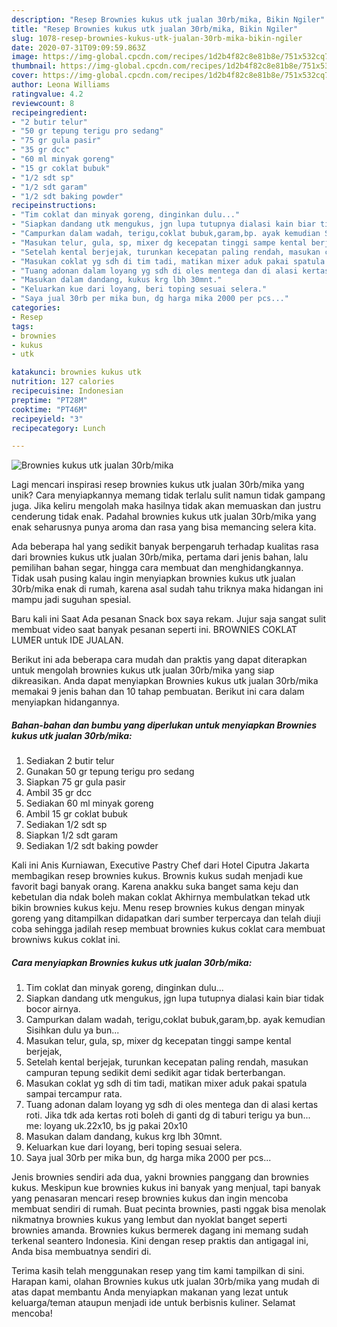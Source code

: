```yaml
---
description: "Resep Brownies kukus utk jualan 30rb/mika, Bikin Ngiler"
title: "Resep Brownies kukus utk jualan 30rb/mika, Bikin Ngiler"
slug: 1078-resep-brownies-kukus-utk-jualan-30rb-mika-bikin-ngiler
date: 2020-07-31T09:09:59.863Z
image: https://img-global.cpcdn.com/recipes/1d2b4f82c8e81b8e/751x532cq70/brownies-kukus-utk-jualan-30rbmika-foto-resep-utama.jpg
thumbnail: https://img-global.cpcdn.com/recipes/1d2b4f82c8e81b8e/751x532cq70/brownies-kukus-utk-jualan-30rbmika-foto-resep-utama.jpg
cover: https://img-global.cpcdn.com/recipes/1d2b4f82c8e81b8e/751x532cq70/brownies-kukus-utk-jualan-30rbmika-foto-resep-utama.jpg
author: Leona Williams
ratingvalue: 4.2
reviewcount: 8
recipeingredient:
- "2 butir telur"
- "50 gr tepung terigu pro sedang"
- "75 gr gula pasir"
- "35 gr dcc"
- "60 ml minyak goreng"
- "15 gr coklat bubuk"
- "1/2 sdt sp"
- "1/2 sdt garam"
- "1/2 sdt baking powder"
recipeinstructions:
- "Tim coklat dan minyak goreng, dinginkan dulu..."
- "Siapkan dandang utk mengukus, jgn lupa tutupnya dialasi kain biar tidak bocor airnya."
- "Campurkan dalam wadah, terigu,coklat bubuk,garam,bp. ayak kemudian Sisihkan dulu ya bun..."
- "Masukan telur, gula, sp, mixer dg kecepatan tinggi sampe kental berjejak,"
- "Setelah kental berjejak, turunkan kecepatan paling rendah, masukan campuran tepung sedikit demi sedikit agar tidak berterbangan."
- "Masukan coklat yg sdh di tim tadi, matikan mixer aduk pakai spatula sampai tercampur rata."
- "Tuang adonan dalam loyang yg sdh di oles mentega dan di alasi kertas roti. Jika tdk ada kertas roti boleh di ganti dg di taburi terigu ya bun... me: loyang uk.22x10, bs jg pakai 20x10"
- "Masukan dalam dandang, kukus krg lbh 30mnt."
- "Keluarkan kue dari loyang, beri toping sesuai selera."
- "Saya jual 30rb per mika bun, dg harga mika 2000 per pcs..."
categories:
- Resep
tags:
- brownies
- kukus
- utk

katakunci: brownies kukus utk 
nutrition: 127 calories
recipecuisine: Indonesian
preptime: "PT28M"
cooktime: "PT46M"
recipeyield: "3"
recipecategory: Lunch

---
```



![Brownies kukus utk jualan 30rb/mika](https://img-global.cpcdn.com/recipes/1d2b4f82c8e81b8e/751x532cq70/brownies-kukus-utk-jualan-30rbmika-foto-resep-utama.jpg)

Lagi mencari inspirasi resep brownies kukus utk jualan 30rb/mika yang unik? Cara menyiapkannya memang tidak terlalu sulit namun tidak gampang juga. Jika keliru mengolah maka hasilnya tidak akan memuaskan dan justru cenderung tidak enak. Padahal brownies kukus utk jualan 30rb/mika yang enak seharusnya punya aroma dan rasa yang bisa memancing selera kita.

Ada beberapa hal yang sedikit banyak berpengaruh terhadap kualitas rasa dari brownies kukus utk jualan 30rb/mika, pertama dari jenis bahan, lalu pemilihan bahan segar, hingga cara membuat dan menghidangkannya. Tidak usah pusing kalau ingin menyiapkan brownies kukus utk jualan 30rb/mika enak di rumah, karena asal sudah tahu triknya maka hidangan ini mampu jadi suguhan spesial.

Baru kali ini Saat Ada pesanan Snack box saya rekam. Jujur saja sangat sulit membuat video saat banyak pesanan seperti ini. BROWNIES COKLAT LUMER untuk IDE JUALAN.


Berikut ini ada beberapa cara mudah dan praktis yang dapat diterapkan untuk mengolah brownies kukus utk jualan 30rb/mika yang siap dikreasikan. Anda dapat menyiapkan Brownies kukus utk jualan 30rb/mika memakai 9 jenis bahan dan 10 tahap pembuatan. Berikut ini cara dalam menyiapkan hidangannya.

<!--inarticleads1-->

##### Bahan-bahan dan bumbu yang diperlukan untuk menyiapkan Brownies kukus utk jualan 30rb/mika:

1. Sediakan 2 butir telur
1. Gunakan 50 gr tepung terigu pro sedang
1. Siapkan 75 gr gula pasir
1. Ambil 35 gr dcc
1. Sediakan 60 ml minyak goreng
1. Ambil 15 gr coklat bubuk
1. Sediakan 1/2 sdt sp
1. Siapkan 1/2 sdt garam
1. Sediakan 1/2 sdt baking powder


Kali ini Anis Kurniawan, Executive Pastry Chef dari Hotel Ciputra Jakarta membagikan resep brownies kukus. Brownis kukus sudah menjadi kue favorit bagi banyak orang. Karena anakku suka banget sama keju dan kebetulan dia ndak boleh makan coklat Akhirnya membulatkan tekad utk bikin brownies kukus keju. Menu resep brownies kukus dengan minyak goreng yang ditampilkan didapatkan dari sumber terpercaya dan telah diuji coba sehingga jadilah resep membuat brownies kukus coklat cara membuat browniws kukus coklat ini. 

<!--inarticleads2-->

##### Cara menyiapkan Brownies kukus utk jualan 30rb/mika:

1. Tim coklat dan minyak goreng, dinginkan dulu...
1. Siapkan dandang utk mengukus, jgn lupa tutupnya dialasi kain biar tidak bocor airnya.
1. Campurkan dalam wadah, terigu,coklat bubuk,garam,bp. ayak kemudian Sisihkan dulu ya bun...
1. Masukan telur, gula, sp, mixer dg kecepatan tinggi sampe kental berjejak,
1. Setelah kental berjejak, turunkan kecepatan paling rendah, masukan campuran tepung sedikit demi sedikit agar tidak berterbangan.
1. Masukan coklat yg sdh di tim tadi, matikan mixer aduk pakai spatula sampai tercampur rata.
1. Tuang adonan dalam loyang yg sdh di oles mentega dan di alasi kertas roti. Jika tdk ada kertas roti boleh di ganti dg di taburi terigu ya bun... me: loyang uk.22x10, bs jg pakai 20x10
1. Masukan dalam dandang, kukus krg lbh 30mnt.
1. Keluarkan kue dari loyang, beri toping sesuai selera.
1. Saya jual 30rb per mika bun, dg harga mika 2000 per pcs...


Jenis brownies sendiri ada dua, yakni brownies panggang dan brownies kukus. Meskipun kue brownies kukus ini banyak yang menjual, tapi banyak yang penasaran mencari resep brownies kukus dan ingin mencoba membuat sendiri di rumah. Buat pecinta brownies, pasti nggak bisa menolak nikmatnya brownies kukus yang lembut dan nyoklat banget seperti brownies amanda. Brownies kukus bermerek dagang ini memang sudah terkenal seantero Indonesia. Kini dengan resep praktis dan antigagal ini, Anda bisa membuatnya sendiri di. 

Terima kasih telah menggunakan resep yang tim kami tampilkan di sini. Harapan kami, olahan Brownies kukus utk jualan 30rb/mika yang mudah di atas dapat membantu Anda menyiapkan makanan yang lezat untuk keluarga/teman ataupun menjadi ide untuk berbisnis kuliner. Selamat mencoba!
